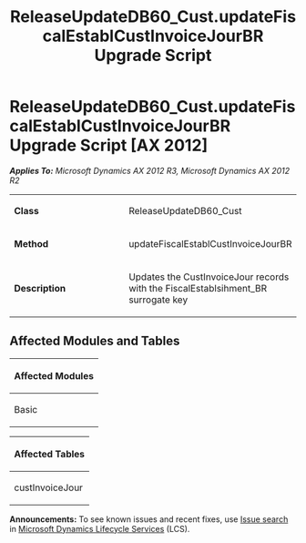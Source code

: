 ﻿---
title: ReleaseUpdateDB60_Cust.updateFiscalEstablCustInvoiceJourBR Upgrade Script
TOCTitle: ReleaseUpdateDB60_Cust.updateFiscalEstablCustInvoiceJourBR Upgrade Script
ms:assetid: 31fc995b-70c9-f65f-f23f-bce3a533960d
ms:mtpsurl: https://msdn.microsoft.com/en-us/library/JJ736098(v=AX.60)
ms:contentKeyID: 49707512
ms.date: 05/18/2015
mtps_version: v=AX.60
---

# ReleaseUpdateDB60\_Cust.updateFiscalEstablCustInvoiceJourBR Upgrade Script [AX 2012]


_**Applies To:** Microsoft Dynamics AX 2012 R3, Microsoft Dynamics AX 2012 R2_

<table>
<colgroup>
<col style="width: 50%" />
<col style="width: 50%" />
</colgroup>
<tbody>
<tr class="odd">
<td><p><strong>Class</strong></p></td>
<td><p>ReleaseUpdateDB60_Cust</p></td>
</tr>
<tr class="even">
<td><p><strong>Method</strong></p></td>
<td><p>updateFiscalEstablCustInvoiceJourBR</p></td>
</tr>
<tr class="odd">
<td><p><strong>Description</strong></p></td>
<td><p>Updates the CustInvoiceJour records with the FiscalEstablsihment_BR surrogate key</p></td>
</tr>
</tbody>
</table>


## Affected Modules and Tables

<table>
<colgroup>
<col style="width: 100%" />
</colgroup>
<thead>
<tr class="header">
<th><p>Affected Modules</p></th>
</tr>
</thead>
<tbody>
<tr class="odd">
<td><p>Basic</p></td>
</tr>
</tbody>
</table>


<table>
<colgroup>
<col style="width: 100%" />
</colgroup>
<thead>
<tr class="header">
<th><p>Affected Tables</p></th>
</tr>
</thead>
<tbody>
<tr class="odd">
<td><p>custInvoiceJour</p></td>
</tr>
</tbody>
</table>

  
**Announcements:** To see known issues and recent fixes, use [Issue search](http://go.microsoft.com/fwlink/?linkid=389258) in [Microsoft Dynamics Lifecycle Services](http://go.microsoft.com/fwlink/?linkid=306505) (LCS).


